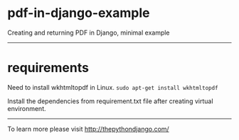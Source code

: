 # pdf-in-django-example
Creating and returning PDF in Django, minimal example

---------------
# requirements
Need to install wkhtmltopdf in Linux.
`sudo apt-get install wkhtmltopdf`

Install the dependencies from requirement.txt file after creating virtual environment.

----------------

To learn more please visit http://thepythondjango.com/
